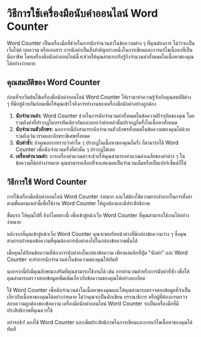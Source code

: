 วิธีการใช้เครื่องมือนับคำออนไลน์ Word Counter
=============================================

Word Counter เป็นเครื่องมือที่ช่วยในการนับจำนวนคำในข้อความต่าง ๆ ที่คุณต้องการ ไม่ว่าจะเป็นเว็บไซต์ บทความ หรือเอกสาร การนับคำเป็นสิ่งสำคัญอย่างหนึ่งในการเขียนและการแก้ไขเนื้อหาที่เป็นมืออาชีพ โดยเครื่องมือนับคำออนไลน์นี้จะช่วยให้คุณสามารถรับรู้ถึงจำนวนคำทั้งหมดในเนื้อหาของคุณได้อย่างง่ายดาย

คุณสมบัติของ Word Counter
-------------------------

ก่อนที่จะเริ่มต้นใช้เครื่องมือนับคำออนไลน์ Word Counter ให้เรามาทำความรู้จักกับคุณสมบัติต่าง ๆ ที่มีอยู่ด้วยกันก่อนเพื่อให้คุณเข้าใจถึงการทำงานของเครื่องมือนับคำอย่างถูกต้อง

1. **นับจำนวนคำ:** Word Counter ช่วยในการนับจำนวนคำทั้งหมดในข้อความปัจจุบันของคุณ โดยรวมถึงคำที่ปรากฏในบรรทัดเดียวกันและแยกว่าคำเหล่านั้นปรากฏกี่ครั้งในเนื้อหาทั้งหมด
2. **นับจำนวนตัวอักษร:** นอกจากนี้ยังสามารถนับจำนวนตัวอักษรทั้งหมดในข้อความของคุณได้ด้วย รวมถึงเว้นวรรคและอักขระพิเศษทั้งหมด
3. **นับคำซ้ำ:** ถ้าคุณอยากทราบว่าคำใด ๆ ปรากฏในเนื้อหาของคุณกี่ครั้ง ก็สามารถใช้ Word Counter เพื่อนับจำนวนครั้งที่คำนั้น ๆ ปรากฏได้เลย
4. **เครื่องคำนวณคำ:** การเครื่องคำนวณคำจะช่วยให้คุณสามารถคำนวณค่าเฉลี่ยของคำต่าง ๆ ในข้อความได้อย่างง่ายดาย คุณสามารถเลือกที่จะแสดงผลเป็นจำนวนเต็มหรือเป็นเปอร์เซ็นต์ก็ได้

วิธีการใช้ Word Counter
-----------------------

การใช้เครื่องมือนับคำออนไลน์ Word Counter ง่ายมาก และไม่ต้องใช้ความยากลำบากในการตั้งค่า ตามขั้นตอนเหล่านี้เพื่อใช้งาน Word Counter ให้ถูกต้องและมีประสิทธิภาพ

ขั้นแรก ให้คุณไปที่ ลิงก์โดยตรงนี้ เพื่อเข้าสู่หน้าเว็บ Word Counter ที่คุณสามารถใช้งานได้อย่างง่ายดาย

หลังจากที่คุณเข้าสู่หน้าเว็บ Word Counter คุณจะพบกับหน้าต่างที่มีกล่องข้อความว่าง ๆ ซึ่งคุณสามารถกำหนดข้อความที่คุณต้องการนับคำลงไปในกล่องข้อความนั้นได้

เมื่อคุณได้ป้อนข้อความที่ต้องการนับคำลงในกล่องข้อความ เพียงแค่คลิกที่ปุ่ม "นับคำ" และ Word Counter จะทำการนับจำนวนคำในข้อความของคุณให้ทันที

นอกจากนี้ยังมีคุณลักษณะเสริมที่คุณสามารถใช้งานได้ เช่น การคำนวณคำหรือการนับคำที่ซ้ำ เพื่อให้คุณสามารถตรวจสอบข้อมูลเพิ่มเติมเกี่ยวกับข้อความของคุณได้อย่างละเอียด

ใช้ Word Counter เพื่อนับจำนวนคำในเนื้อหาของคุณและให้คุณสามารถตรวจสอบข้อมูลที่จำเป็นเกี่ยวกับเนื้อหาของคุณได้อย่างง่ายดาย ไม่ว่าคุณจะเป็นนักเขียน บรรณาธิการ หรือผู้ที่ต้องการตรวจสอบความถูกต้องของข้อความ เครื่องมือนับคำออนไลน์ Word Counter จะเป็นเครื่องมือที่มีประสิทธิภาพที่คุณควรใช้

อย่ารอช้า! ลองใช้ Word Counter และเพิ่มประสิทธิภาพในการเขียนและการแก้ไขเนื้อหาของคุณได้ทันที